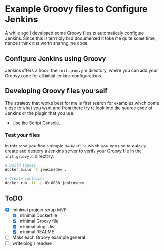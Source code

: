 # Example Groovy files to Configure Jenkins

A while ago I developed some Groovy files to automaticaly configure Jenkins. Since this is terrribly bad documented it toke me quite some time, hence I think it is worth sharing the code.

## Configure Jenkins using Groovy

Jenkins offers a hook, the `init.groovy.d` directory, where you can add your Groovy code for all initial jenkins configurations.

## Developing Groovy files yourself

The strategy that works best for me is first search for examples which come close to what you want and from there try to look into the source code of Jenkins or the plugin that you use.

- Use the Script Console...

### Test your files

In this repo you find a simple `Dockerfile` which you can use to quickly create and destory a Jenkins server to verify your Groovy file in the `init.groovy.d` directory.

```bash
# Build images
docker build -t jenkinsdev .

# Create container
docker run -it -p 80:8080 jenkinsdev
```

## ToDO

- [x] minimal project setup MVP
  - [x] minimal Dockerfile
  - [x] minimal Groovy file
  - [x] minimal plugin list
  - [x] minimal README
- [ ] Make each Groovy example general
- [ ] write blog / readme